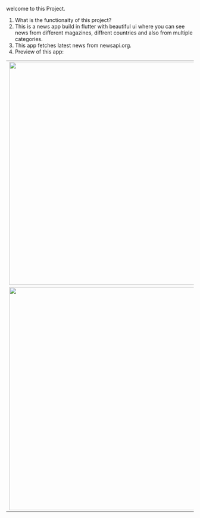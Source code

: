 welcome to this  Project.

1) What is the functionaity of this project?
2) This is a news app build in flutter with beautiful ui where you can see news from different magazines, diffrent countries and also from multiple categories.
3) This app fetches latest news from newsapi.org.
4) Preview of this app:
 <table>
  <tr>
    <td><img src="https://user-images.githubusercontent.com/77438541/126981572-fd99bbad-f309-4a51-9b30-f4ad308dd026.png" width=500 height=600></td>
    <td><img src="https://user-images.githubusercontent.com/77438541/126981927-5f7964aa-b88e-43a1-94a3-973c0697891b.png" width=500 height=600></td>
    <td><img src="https://user-images.githubusercontent.com/77438541/126981617-09aaecdf-63ee-4b33-a94e-1f716510009e.png" width=500 height=600></td>
  </tr>
 <tr>
    <td><img src="https://user-images.githubusercontent.com/77438541/126981634-bd05656c-1f33-422e-b2c7-a5d791103b13.png" width=500 height=600></td>
    <td><img src="https://user-images.githubusercontent.com/77438541/126981648-e7035026-e5f6-44e4-9e23-3b6a3da1a257.png" width=500 height=600></td>
  </tr>
  </table>
  
   

   
     



